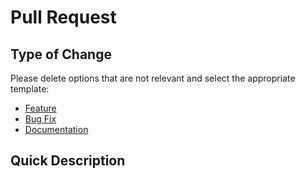 # Pull Request

## Type of Change
Please delete options that are not relevant and select the appropriate template:

- [Feature](?template=feature.md)
- [Bug Fix](?template=bugfix.md)
- [Documentation](?template=docs.md)

## Quick Description
<!-- Brief description of the changes -->
